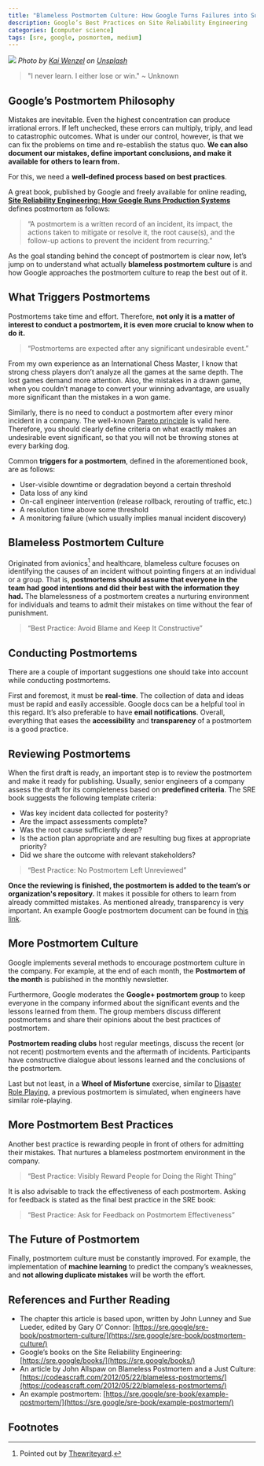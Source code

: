 ```yaml
---
title: "Blameless Postmortem Culture: How Google Turns Failures into Successes"
description: Google’s Best Practices on Site Reliability Engineering
categories: [computer science]
tags: [sre, google, posmortem, medium]
---
```


![](https://cdn-images-1.medium.com/max/800/0*gdi5kuVDbwF6K7Mb)
_Photo by [Kai Wenzel](https://unsplash.com/@kai_wenzel?utm_source=medium&utm_medium=referral) on [Unsplash](https://unsplash.com?utm_source=medium&utm_medium=referral)_

> "I never learn. I either lose or win." ~ Unknown

## Google’s Postmortem Philosophy

Mistakes are inevitable. Even the highest concentration can produce irrational errors. If left unchecked, these errors can multiply, triply, and lead to catastrophic outcomes. What is under our control, however, is that we can fix the problems on time and re-establish the status quo. **We can also document our mistakes, define important conclusions, and make it available for others to learn from.**

For this, we need a **well-defined process based on best practices**.

A great book, published by Google and freely available for online reading, [**Site Reliability Engineering: How Google Runs Production Systems**](https://sre.google/sre-book/table-of-contents/) defines postmortem as follows:

> “A postmortem is a written record of an incident, its impact, the actions taken to mitigate or resolve it, the root cause(s), and the follow-up actions to prevent the incident from recurring.”

As the goal standing behind the concept of postmortem is clear now, let’s jump on to understand what actually **blameless postmortem culture** is and how Google approaches the postmortem culture to reap the best out of it.

## What Triggers Postmortems

Postmortems take time and effort. Therefore, **not only it is a matter of interest to conduct a postmortem, it is even more crucial to know when to do it.**

> “Postmortems are expected after any significant undesirable event.”

From my own experience as an International Chess Master, I know that strong chess players don’t analyze all the games at the same depth. The lost games demand more attention. Also, the mistakes in a drawn game, when you couldn’t manage to convert your winning advantage, are usually more significant than the mistakes in a won game.

Similarly, there is no need to conduct a postmortem after every minor incident in a company. The well-known [Pareto principle](https://en.wikipedia.org/wiki/Pareto_principle) is valid here. Therefore, you should clearly define criteria on what exactly makes an undesirable event significant, so that you will not be throwing stones at every barking dog.

Common **triggers for a postmortem**, defined in the aforementioned book, are as follows:

*   User-visible downtime or degradation beyond a certain threshold
*   Data loss of any kind
*   On-call engineer intervention (release rollback, rerouting of traffic, etc.)
*   A resolution time above some threshold
*   A monitoring failure (which usually implies manual incident discovery)

## Blameless Postmortem Culture

Originated from avionics[^1] and healthcare, blameless culture focuses on identifying the causes of an incident without pointing fingers at an individual or a group. That is, **postmortems should assume that everyone in the team had good intentions and did their best with the information they had.** The blamelessness of a postmortem creates a nurturing environment for individuals and teams to admit their mistakes on time without the fear of punishment.

> “Best Practice: Avoid Blame and Keep It Constructive”

## Conducting Postmortems

There are a couple of important suggestions one should take into account while conducting postmortems.

First and foremost, it must be **real-time**. The collection of data and ideas must be rapid and easily accessible. Google docs can be a helpful tool in this regard. It’s also preferable to have **email notifications**. Overall, everything that eases the **accessibility** and **transparency** of a postmortem is a good practice.

## Reviewing Postmortems

When the first draft is ready, an important step is to review the postmortem and make it ready for publishing. Usually, senior engineers of a company assess the draft for its completeness based on **predefined criteria**. The SRE book suggests the following template criteria:

*   Was key incident data collected for posterity?
*   Are the impact assessments complete?
*   Was the root cause sufficiently deep?
*   Is the action plan appropriate and are resulting bug fixes at appropriate priority?
*   Did we share the outcome with relevant stakeholders?

> “Best Practice: No Postmortem Left Unreviewed”

**Once the reviewing is finished, the postmortem is added to the team’s or organization's repository.** It makes it possible for others to learn from already committed mistakes. As mentioned already, transparency is very important. An example Google postmortem document can be found in [this link](https://sre.google/sre-book/example-postmortem/).

## More Postmortem Culture

Google implements several methods to encourage postmortem culture in the company. For example, at the end of each month, the **Postmortem of the month** is published in the monthly newsletter.

Furthermore, Google moderates the **Google+ postmortem group** to keep everyone in the company informed about the significant events and the lessons learned from them. The group members discuss different postmortems and share their opinions about the best practices of postmortem.

**Postmortem reading clubs** host regular meetings, discuss the recent (or not recent) postmortem events and the aftermath of incidents. Participants have constructive dialogue about lessons learned and the conclusions of the postmortem.

Last but not least, in a **Wheel of Misfortune** exercise, similar to [Disaster Role Playing](https://landing.google.com/sre/sre-book/chapters/accelerating-sre-on-call#xref_training_disaster-rpg), a previous postmortem is simulated, when engineers have similar role-playing.

## More Postmortem Best Practices

Another best practice is rewarding people in front of others for admitting their mistakes. That nurtures a blameless postmortem environment in the company.

> “Best Practice: Visibly Reward People for Doing the Right Thing”

It is also advisable to track the effectiveness of each postmortem. Asking for feedback is stated as the final best practice in the SRE book:

> “Best Practice: Ask for Feedback on Postmortem Effectiveness”

## The Future of Postmortem

Finally, postmortem culture must be constantly improved. For example, the implementation of **machine learning** to predict the company’s weaknesses, and **not allowing duplicate mistakes** will be worth the effort.

## References and Further Reading

*   The chapter this article is based upon, written by John Lunney and Sue Lueder, edited by Gary O’ Connor: [https://sre.google/sre-book/postmortem-culture/](https://sre.google/sre-book/postmortem-culture/)
*   Google’s books on the Site Reliability Engineering: [https://sre.google/books/](https://sre.google/books/)
*   An article by John Allspaw on Blameless Postmortem and a Just Culture: [https://codeascraft.com/2012/05/22/blameless-postmortems/](https://codeascraft.com/2012/05/22/blameless-postmortems/)
*   An example postmortem: [https://sre.google/sre-book/example-postmortem/](https://sre.google/sre-book/example-postmortem/)

## Footnotes

[^1]: Pointed out by [Thewriteyard](https://medium.com/u/e67f52d1e55c).